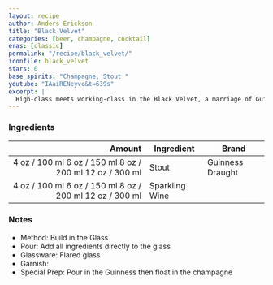 ```yaml
---
layout: recipe
author: Anders Erickson
title: "Black Velvet"
categories: [beer, champagne, cocktail]
eras: [classic]
permalink: "/recipe/black_velvet/"
iconfile: black_velvet
stars: 0
base_spirits: "Champagne, Stout "
youtube: "IAaiRENeyvc&t=639s"
excerpt: |
  High-class meets working-class in the Black Velvet, a marriage of Guinness and Champagne that’s smooth and bubbly.
---
```


### Ingredients

| Amount | Ingredient     | Brand            |
| -----: | -------------- | ---------------- |
|   <span class="onex active">4 oz  / 100 ml</span> <span class="onehalfx">6 oz  / 150 ml</span> <span class="twox">8 oz  / 200 ml</span> <span class="threex">12 oz  / 300 ml</span>| Stout          | Guinness Draught |
|   <span class="onex active">4 oz  / 100 ml</span> <span class="onehalfx">6 oz  / 150 ml</span> <span class="twox">8 oz  / 200 ml</span> <span class="threex">12 oz  / 300 ml</span>| Sparkling Wine |

### Notes

- Method: Build in the Glass
- Pour: Add all ingredients directly to the glass
- Glassware: Flared glass
- Garnish:
- Special Prep: Pour in the Guinness then float in the champagne

    
<script type="application/ld+json">
{
  "@context": "https://schema.org",
  "@type": "Recipe",
  "author": {
    "@type": "Person",
    "name": "{{ page.author }}"
    },
  "description": "{{ page.excerpt | strip_html | replace: '"', "'" }}",
  "recipeIngredient": [
  "4 oz Stout ",
  "4 oz Sparkling Wine"
    ],
  "name": "{{ page.title }}",
  "recipeInstructions": [
    {
      "@type": "HowToStep",
      "text": "- Method: Build in the Glass"
    },
    {
      "@type": "HowToStep",
      "text": "- Pour: Add all ingredients directly to the glass"
    },
    {
      "@type": "HowToStep",
      "text": "- Glassware: Flared glass"
    },
    {
      "@type": "HowToStep",
      "text": "- Garnish:"
    },
    {
      "@type": "HowToStep",
      "text": "- Special Prep: Pour in the Guinness then float in the champagne"
    }
    ],
  "recipeYield": "1 cocktail",
  "recipeCategory": "cocktail",
  {%- if page.stars and site.data.ratings[page.iconfile].ratings -%}"aggregateRating": "{%- include stars_metadata.html %} out of 5",{%- endif -%}
  "recipeCuisine": "global",
  "prepTime": "PT20M",
  "cookTime": "PT15S",
  "keywords": "{{ page.title }}, cocktail, {{ page.eras }}, {%- include category_metadata.html -%}, {%- include spirits_metadata.html -%}"
}
</script>

    